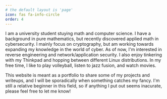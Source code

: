 ```yaml
---
# the default layout is 'page'
icon: fas fa-info-circle
order: 4
---
```


I am a university student stuying math and computer science. I have a background in pure mathematics, but recently discovered applied math in cybersecurity.
I mainly focus on cryptography, but am working towards expanding my knowledge in the world of cyber.
As of now, I'm interested in reverse engineering and network/application security. I also enjoy tinkering with my Thinkpad and hopping between
different Linux distributions. In my free time, I like to play volleyball, listen to jazz fusion, and watch movies.

This website is meant as a portfolio to share some of my projects and writeups, and I will be sporadically when something catches my fancy.
I'm still a relative beginner in this field, so if anything I put out seems inacurate, please feel free to let me know!
